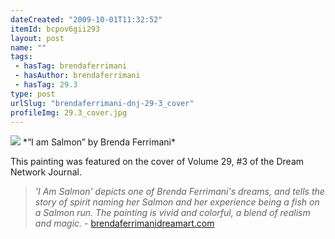 ```yaml
---
dateCreated: "2009-10-01T11:32:52"
itemId: bcpov6gii293
layout: post
name: ""
tags:
 - hasTag: brendaferrimani
 - hasAuthor: brendaferrimani
 - hasTag: 29.3
type: post
urlSlug: "brendaferrimani-dnj-29-3_cover"
profileImg: 29.3_cover.jpg
---
```


<img src="../images/29.3_cover.jpg" width="auto" height="auto"/>
*“I am Salmon” by Brenda Ferrimani*

This painting was featured on the cover of Volume 29, #3 of the Dream Network Journal.

> *'I Am Salmon' depicts one of Brenda Ferrimani's dreams, and tells the story of spirit naming her Salmon and her experience being a fish on a Salmon run. The painting is vivid and colorful, a blend of realism and magic.* - [brendaferrimanidreamart.com](https://brendaferrimanidreamart.com/art/shop/)
